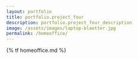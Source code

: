 ```yaml
---
layout: portfolio
title: portfolio.project_four
description: portfolio.project_four_description
image: /assets/images/laptop-blaetter.jpg
permalink: /homeoffice/
---
```

{% tf homeoffice.md %}
